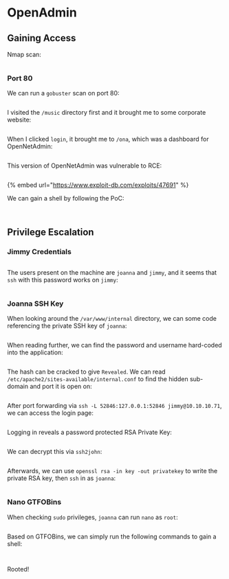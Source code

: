 # OpenAdmin

## Gaining Access

Nmap scan:

<figure><img src="../../../.gitbook/assets/image (133).png" alt=""><figcaption></figcaption></figure>

### Port 80

We can run a `gobuster` scan on port 80:

<figure><img src="../../../.gitbook/assets/image (110) (1).png" alt=""><figcaption></figcaption></figure>

I visited the `/music` directory first and it brought me to some corporate website:

<figure><img src="../../../.gitbook/assets/image (130) (1).png" alt=""><figcaption></figcaption></figure>

When I clicked `login`, it brought me to `/ona`, which was a dashboard for OpenNetAdmin:

<figure><img src="../../../.gitbook/assets/image (96) (4).png" alt=""><figcaption></figcaption></figure>

This version of OpenNetAdmin was vulnerable to RCE:

<figure><img src="../../../.gitbook/assets/image (124) (1).png" alt=""><figcaption></figcaption></figure>

{% embed url="https://www.exploit-db.com/exploits/47691" %}

We can gain a shell by following the PoC:

<figure><img src="../../../.gitbook/assets/image (88) (4).png" alt=""><figcaption></figcaption></figure>

<figure><img src="../../../.gitbook/assets/image (105) (3).png" alt=""><figcaption></figcaption></figure>

## Privilege Escalation

### Jimmy Credentials

<figure><img src="../../../.gitbook/assets/image (129) (2).png" alt=""><figcaption></figcaption></figure>

The users present on the machine are `joanna` and `jimmy`, and it seems that `ssh` with this password works on `jimmy`:

<figure><img src="../../../.gitbook/assets/image (106) (4).png" alt=""><figcaption></figcaption></figure>

### Joanna SSH Key

When looking around the `/var/www/internal` directory, we can some code referencing the private SSH key of `joanna`:

<figure><img src="../../../.gitbook/assets/image (132) (2).png" alt=""><figcaption></figcaption></figure>

When reading further, we can find the password and username hard-coded into the application:

<figure><img src="../../../.gitbook/assets/image (128) (2).png" alt=""><figcaption></figcaption></figure>

The hash can be cracked to give `Revealed`. We can read `/etc/apache2/sites-available/internal.conf` to find the hidden sub-domain and port it is open on:

<figure><img src="../../../.gitbook/assets/image (118) (3).png" alt=""><figcaption></figcaption></figure>

After port forwarding via `ssh -L 52846:127.0.0.1:52846 jimmy@10.10.10.71`, we can access the login page:

<figure><img src="../../../.gitbook/assets/image (90) (1).png" alt=""><figcaption></figcaption></figure>

Logging in reveals a password protected RSA Private Key:

<figure><img src="../../../.gitbook/assets/image (99) (3).png" alt=""><figcaption></figcaption></figure>

We can decrypt this via `ssh2john`:

<figure><img src="../../../.gitbook/assets/image (103) (3).png" alt=""><figcaption></figcaption></figure>

Afterwards, we can use `openssl rsa -in key -out privatekey` to write the private RSA key, then `ssh` in as `joanna`:

<figure><img src="../../../.gitbook/assets/image (114) (3).png" alt=""><figcaption></figcaption></figure>

### Nano GTFOBins

When checking `sudo` privileges, `joanna` can run `nano` as `root`:

<figure><img src="../../../.gitbook/assets/image (112).png" alt=""><figcaption></figcaption></figure>

Based on GTFOBins, we can simply run the following commands to gain a shell:

<figure><img src="../../../.gitbook/assets/image (94).png" alt=""><figcaption></figcaption></figure>

<figure><img src="../../../.gitbook/assets/image (134).png" alt=""><figcaption></figcaption></figure>

Rooted!
